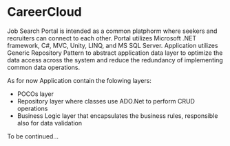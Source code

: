 # CareerCloud
Job Search Portal is intended as a common platphorm where seekers and recruiters can connect to each other.
Portal utilizes Microsoft .NET framework, C#, MVC, Unity, LINQ, and MS SQL Server.
Application utilizes Generic Repository Pattern to abstract application data layer to optimize the data access across the system and reduce the redundancy of implementing common data operations.

As for now Application contain the folowing layers:
- POCOs layer
- Repository layer where classes use ADO.Net to perform CRUD operations
- Business Logic layer that encapsulates the business rules, responsible also for data validation

To be continued...
